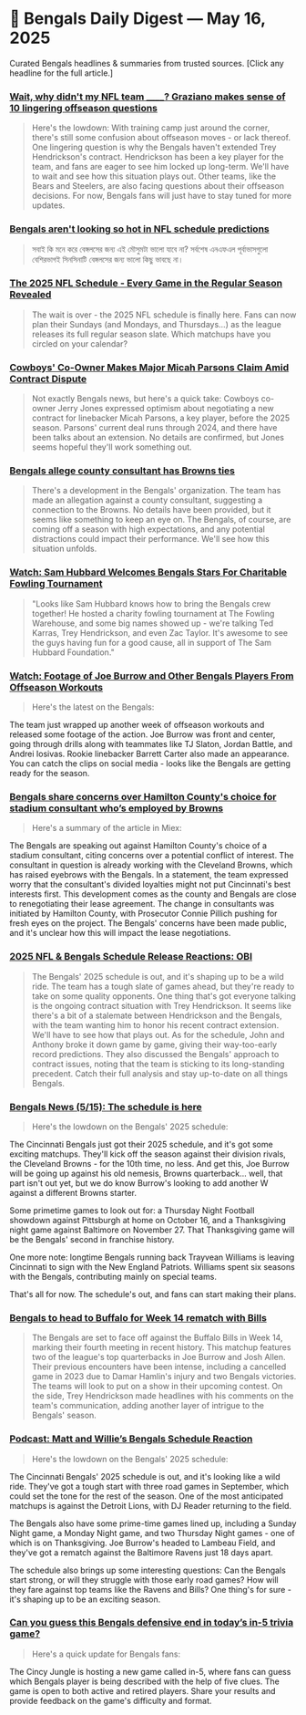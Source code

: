 # 🐅 Bengals Daily Digest — May 16, 2025

Curated Bengals headlines & summaries from trusted sources. [Click any headline for the full article.]

### [Wait, why didn't my NFL team ____? Graziano makes sense of 10 lingering offseason questions](https://www.espn.com/nfl/story/_/id/45127336/2025-nfl-offseason-10-teams-questions-explaining-missed-moves)

> Here's the lowdown: With training camp just around the corner, there's still some confusion about offseason moves - or lack thereof. One lingering question is why the Bengals haven't extended Trey Hendrickson's contract. Hendrickson has been a key player for the team, and fans are eager to see him locked up long-term. We'll have to wait and see how this situation plays out. Other teams, like the Bears and Steelers, are also facing questions about their offseason decisions. For now, Bengals fans will just have to stay tuned for more updates.

### [Bengals aren't looking so hot in NFL schedule predictions](https://sports.yahoo.com/article/bengals-arent-looking-hot-nfl-230033923.html)

> সবাই কি মনে করে বেঙ্গলসের জন্য এই মৌসুমটা ভালো যাবে না? সর্বশেষ এনএফএল পূর্বাভাসগুলো বেশিরভাগই সিনসিনাটি বেঙ্গলসের জন্য ভালো কিছু ভাবছে না।

### [The 2025 NFL Schedule - Every Game in the Regular Season Revealed](https://www.yahoo.com/entertainment/articles/2025-nfl-schedule-every-game-193839793.html)

> The wait is over - the 2025 NFL schedule is finally here. Fans can now plan their Sundays (and Mondays, and Thursdays...) as the league releases its full regular season slate. Which matchups have you circled on your calendar?

### [Cowboys' Co-Owner Makes Major Micah Parsons Claim Amid Contract Dispute](https://sports.yahoo.com/article/cowboys-co-owner-makes-major-193640216.html)

> Not exactly Bengals news, but here's a quick take: Cowboys co-owner Jerry Jones expressed optimism about negotiating a new contract for linebacker Micah Parsons, a key player, before the 2025 season. Parsons' current deal runs through 2024, and there have been talks about an extension. No details are confirmed, but Jones seems hopeful they'll work something out.

### [Bengals allege county consultant has Browns ties](https://africa.espn.com/nfl/story/_/id/45169446/bengals-allege-conflict-interest-stadium-consultant)

> There's a development in the Bengals' organization. The team has made an allegation against a county consultant, suggesting a connection to the Browns. No details have been provided, but it seems like something to keep an eye on. The Bengals, of course, are coming off a season with high expectations, and any potential distractions could impact their performance. We'll see how this situation unfolds.

### [Watch: Sam Hubbard Welcomes Bengals Stars For Charitable Fowling Tournament](https://www.si.com/nfl/bengals/news/watch-sam-hubbard-welcomes-bengals-stars-for-charitable-fowling-tournament-01jvb7ssqjpz)

> "Looks like Sam Hubbard knows how to bring the Bengals crew together! He hosted a charity fowling tournament at The Fowling Warehouse, and some big names showed up - we're talking Ted Karras, Trey Hendrickson, and even Zac Taylor. It's awesome to see the guys having fun for a good cause, all in support of The Sam Hubbard Foundation."

### [Watch: Footage of Joe Burrow and Other Bengals Players From Offseason Workouts](https://www.si.com/nfl/bengals/news/watch-footage-joe-burrow-other-bengals-players-offseason-workouts-01jvavpwrshm)

> Here's the latest on the Bengals: 

The team just wrapped up another week of offseason workouts and released some footage of the action. Joe Burrow was front and center, going through drills along with teammates like TJ Slaton, Jordan Battle, and Andrei Iosivas. Rookie linebacker Barrett Carter also made an appearance. You can catch the clips on social media - looks like the Bengals are getting ready for the season.

### [Bengals share concerns over Hamilton County's choice for stadium consultant who’s employed by Browns](https://www.cincyjungle.com/2025/5/15/24431136/bengals-hamilton-county-choice-stadium-browns)

> Here's a summary of the article in Miex:

The Bengals are speaking out against Hamilton County's choice of a stadium consultant, citing concerns over a potential conflict of interest. The consultant in question is already working with the Cleveland Browns, which has raised eyebrows with the Bengals. In a statement, the team expressed worry that the consultant's divided loyalties might not put Cincinnati's best interests first. This development comes as the county and Bengals are close to renegotiating their lease agreement. The change in consultants was initiated by Hamilton County, with Prosecutor Connie Pillich pushing for fresh eyes on the project. The Bengals' concerns have been made public, and it's unclear how this will impact the lease negotiations.

### [2025 NFL & Bengals Schedule Release Reactions: OBI](https://www.cincyjungle.com/2025/5/15/24431147/2025-nfl-bengals-schedule-release-reactions-obi)

> The Bengals' 2025 schedule is out, and it's shaping up to be a wild ride. The team has a tough slate of games ahead, but they're ready to take on some quality opponents. One thing that's got everyone talking is the ongoing contract situation with Trey Hendrickson. It seems like there's a bit of a stalemate between Hendrickson and the Bengals, with the team wanting him to honor his recent contract extension. We'll have to see how that plays out. As for the schedule, John and Anthony broke it down game by game, giving their way-too-early record predictions. They also discussed the Bengals' approach to contract issues, noting that the team is sticking to its long-standing precedent. Catch their full analysis and stay up-to-date on all things Bengals.

### [Bengals News (5/15): The schedule is here](https://www.cincyjungle.com/2025/5/15/24430792/bengals-news-5-15-the-schedule-is-here)

> Here's the lowdown on the Bengals' 2025 schedule: 

The Cincinnati Bengals just got their 2025 schedule, and it's got some exciting matchups. They'll kick off the season against their division rivals, the Cleveland Browns - for the 10th time, no less. And get this, Joe Burrow will be going up against his old nemesis, Browns quarterback... well, that part isn't out yet, but we do know Burrow's looking to add another W against a different Browns starter. 

Some primetime games to look out for: a Thursday Night Football showdown against Pittsburgh at home on October 16, and a Thanksgiving night game against Baltimore on November 27. That Thanksgiving game will be the Bengals' second in franchise history. 

One more note: longtime Bengals running back Trayvean Williams is leaving Cincinnati to sign with the New England Patriots. Williams spent six seasons with the Bengals, contributing mainly on special teams. 

That's all for now. The schedule's out, and fans can start making their plans.

### [Bengals to head to Buffalo for Week 14 rematch with Bills](https://www.cincyjungle.com/2025/5/15/24430760/bengals-to-head-to-buffalo-for-week-14-rematch-with-bills)

> The Bengals are set to face off against the Buffalo Bills in Week 14, marking their fourth meeting in recent history. This matchup features two of the league's top quarterbacks in Joe Burrow and Josh Allen. Their previous encounters have been intense, including a cancelled game in 2023 due to Damar Hamlin's injury and two Bengals victories. The teams will look to put on a show in their upcoming contest. On the side, Trey Hendrickson made headlines with his comments on the team's communication, adding another layer of intrigue to the Bengals' season.

### [Podcast: Matt and Willie’s Bengals Schedule Reaction](https://www.cincyjungle.com/2025/5/15/24430621/cincinnati-bengals-podcast-matt-willie-2025-nfl-schedule-reaction)

> Here's the lowdown on the Bengals' 2025 schedule: 

The Cincinnati Bengals' 2025 schedule is out, and it's looking like a wild ride. They've got a tough start with three road games in September, which could set the tone for the rest of the season. One of the most anticipated matchups is against the Detroit Lions, with DJ Reader returning to the field. 

The Bengals also have some prime-time games lined up, including a Sunday Night game, a Monday Night game, and two Thursday Night games - one of which is on Thanksgiving. Joe Burrow's headed to Lambeau Field, and they've got a rematch against the Baltimore Ravens just 18 days apart. 

The schedule also brings up some interesting questions: Can the Bengals start strong, or will they struggle with those early road games? How will they fare against top teams like the Ravens and Bills? One thing's for sure - it's shaping up to be an exciting season.

### [Can you guess this Bengals defensive end in today’s in-5 trivia game?](https://www.cincyjungle.com/2025/5/15/24430722/sb-nation-bengals-daily-trivia-in-5)

> Here's a quick update for Bengals fans: 

The Cincy Jungle is hosting a new game called in-5, where fans can guess which Bengals player is being described with the help of five clues. The game is open to both active and retired players. Share your results and provide feedback on the game's difficulty and format.
